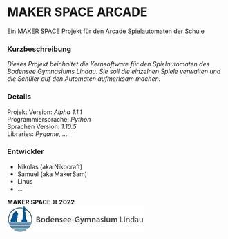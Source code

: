 # MAKER SPACE ARCADE
Ein MAKER SPACE Projekt für den Arcade Spielautomaten der Schule

### Kurzbeschreibung
_Dieses Projekt beinhaltet die Kernsoftware für den Spielautomaten
des Bodensee Gymnasiums Lindau.
Sie soll die einzelnen Spiele verwalten und
die Schüler auf den Automaten aufmerksam machen._

### Details
Projekt Version: _Alpha 1.1.1_\
Programmiersprache: _Python_\
Sprachen Version: _1.10.5_\
Libraries: _Pygame, ..._

### Entwickler
- Nikolas (aka Nikocraft)
- Samuel (aka MakerSam)
- Linus
- ...

**MAKER SPACE © 2022**\
![Bogy Logo](./resourcen/bilder/bogy_logo.jpg)
